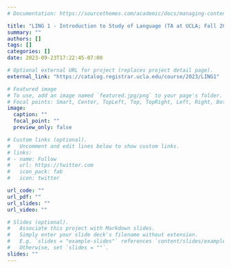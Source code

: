 ```yaml
---
# Documentation: https://sourcethemes.com/academic/docs/managing-content/

title: "LING 1 - Introduction to Study of Language (TA at UCLA; Fall 2023)"
summary: ""
authors: []
tags: []
categories: []
date: 2023-09-23T17:22:45-07:00

# Optional external URL for project (replaces project detail page).
external_link: "https://catalog.registrar.ucla.edu/course/2023/LING1"

# Featured image
# To use, add an image named `featured.jpg/png` to your page's folder.
# Focal points: Smart, Center, TopLeft, Top, TopRight, Left, Right, BottomLeft, Bottom, BottomRight.
image:
  caption: ""
  focal_point: ""
  preview_only: false

# Custom links (optional).
#   Uncomment and edit lines below to show custom links.
# links:
# - name: Follow
#   url: https://twitter.com
#   icon_pack: fab
#   icon: twitter

url_code: ""
url_pdf: ""
url_slides: ""
url_video: ""

# Slides (optional).
#   Associate this project with Markdown slides.
#   Simply enter your slide deck's filename without extension.
#   E.g. `slides = "example-slides"` references `content/slides/example-slides.md`.
#   Otherwise, set `slides = ""`.
slides: ""
---
```

